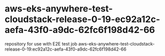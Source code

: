 # aws-eks-anywhere-test-cloudstack-release-0-19-ec92a12c-aefa-43f0-a9dc-62fc6f198d42-66
repository for use with E2E test job aws-eks-anywhere-test-cloudstack-release-0-19:ec92a12c-aefa-43f0-a9dc-62fc6f198d42-66
